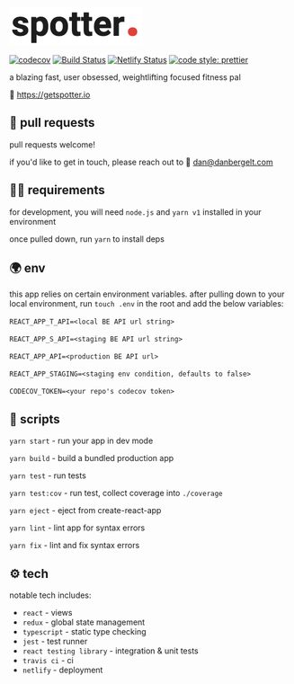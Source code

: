 ![Spotter Logo](spotter.png)

[![codecov](https://codecov.io/gh/danbergelt/spotter-fe/branch/master/graph/badge.svg)](https://codecov.io/gh/danbergelt/spotter-fe) [![Build Status](https://travis-ci.org/danbergelt/spotter-fe.svg?branch=master)](https://travis-ci.org/danbergelt/spotter-fe) [![Netlify Status](https://api.netlify.com/api/v1/badges/185ca328-a100-492f-9ded-ae95730184ff/deploy-status)](https://app.netlify.com/sites/practical-murdock-786867/deploys) [![code style: prettier](https://img.shields.io/badge/code_style-prettier-ff69b4.svg?style=flat-square)](https://github.com/prettier/prettier)

a blazing fast, user obsessed, weightlifting focused fitness pal

🔗 https://getspotter.io

## 🤝 pull requests

pull requests welcome!

if you'd like to get in touch, please reach out to 📧 dan@danbergelt.com

## 👨‍💻 requirements

for development, you will need `node.js` and `yarn v1` installed in your environment

once pulled down, run `yarn` to install deps

## 🌍 env

this app relies on certain environment variables. after pulling down to your local environment, run `touch .env` in the root and add the below variables:

`REACT_APP_T_API=<local BE API url string>`

`REACT_APP_S_API=<staging BE API url string>`

`REACT_APP_API=<production BE API url>`

`REACT_APP_STAGING=<staging env condition, defaults to false>`

`CODECOV_TOKEN=<your repo's codecov token>`

## 📜 scripts

`yarn start` - run your app in dev mode

`yarn build` - build a bundled production app

`yarn test` - run tests

`yarn test:cov` - run test, collect coverage into `./coverage`

`yarn eject` - eject from create-react-app

`yarn lint` - lint app for syntax errors

`yarn fix` - lint and fix syntax errors

## ⚙️ tech

notable tech includes:

- `react` - views
- `redux` - global state management
- `typescript` - static type checking
- `jest` - test runner
- `react testing library` - integration & unit tests
- `travis ci` - ci
- `netlify` - deployment
